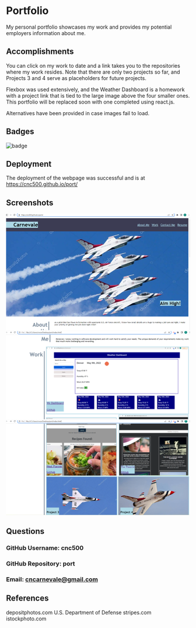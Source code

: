 # Portfolio

My personal portfolio showcases my work and provides my potential employers information about me.

## Accomplishments

You can click on my work to date and a link takes you to the repositories where my work resides.  Note that there are only two projects so far, and Projects 3 and 4 serve as placeholders for future projects. 

Flexbox was used extensively, and the Weather Dashboard is a homework with a project link that is tied to the large image above the four smaller ones.  This portfolio will be replaced soon with one completed using react.js.  

Alternatives have been provided in case images fail to load.

## Badges
  ![badge](https://img.shields.io/badge/license-MIT-green)

## Deployment

The deployment of the webpage was successful and is at https://cnc500.github.io/port/

## Screenshots 

![Screenshot1](Screenshot1.png)
![Screenshot2](Screenshot2wx.png)
![Screenshot3](Screenshot3.png)

 ## Questions
  ###   GitHub Username:  cnc500
  ###   GitHub Repository:  port
  ###   Email:  cncarnevale@gmail.com

## References

depositphotos.com
U.S. Department of Defense
stripes.com
istockphoto.com
